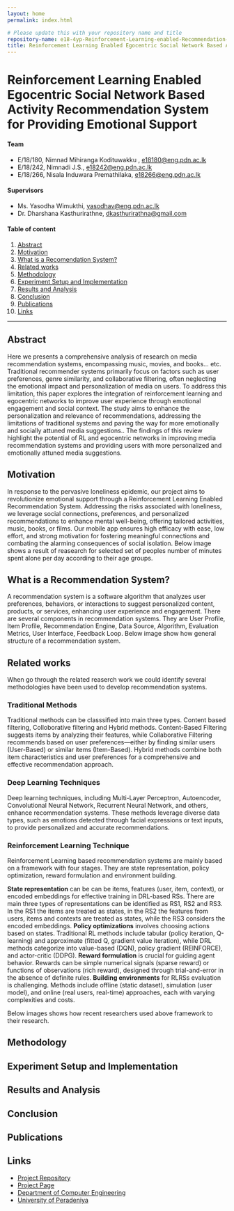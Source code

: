 ```yaml
---
layout: home
permalink: index.html

# Please update this with your repository name and title
repository-name: e18-4yp-Reinforcement-Learning-enabled-Recommendation-System-For-Emotional-Support
title: Reinforcement Learning Enabled Egocentric Social Network Based Activity Recommendation System for Providing Emotional Support
---
```


[comment]: # "This is the standard layout for the project, but you can clean this and use your own template"

# Reinforcement Learning Enabled Egocentric Social Network Based Activity Recommendation System for Providing Emotional Support

#### Team

- E/18/180, Nimnad Mihiranga Kodituwakku , [e18180@eng.pdn.ac.lk](mailto:e18180@eng.pdn.ac.lk)
- E/18/242, Nimnadi J.S., [e18242@eng.pdn.ac.lk](mailto:e18242@eng.pdn.ac.lk)
- E/18/266, Nisala Induwara Premathilaka, [e18266@eng.pdn.ac.lk](mailto:e18266@eng.pdn.ac.lk)

#### Supervisors

- Ms. Yasodha Wimukthi, [yasodhav@eng.pdn.ac.lk](mailto:yasodhav@eng.pdn.ac.lk)
- Dr. Dharshana Kasthurirathne, [dkasthurirathna@gmail.com](mailto:dkasthurirathna@gmail.com)

#### Table of content

1. [Abstract](#abstract)
2. [Motivation](#motivation)
3. [What is a Recomendation System?](#recomendation-system)
4. [Related works](#related-works)
5. [Methodology](#methodology)
6. [Experiment Setup and Implementation](#experiment-setup-and-implementation)
7. [Results and Analysis](#results-and-analysis)
8. [Conclusion](#conclusion)
9. [Publications](#publications)
10. [Links](#links)

---

<!-- 
DELETE THIS SAMPLE before publishing to GitHub Pages !!!
This is a sample image, to show how to add images to your page. To learn more options, please refer [this](https://projects.ce.pdn.ac.lk/docs/faq/how-to-add-an-image/)
![Sample Image](./images/sample.png) 
-->


## Abstract
Here we presents a comprehensive analysis of research on media recommendation systems, encompassing music, movies, and books… etc. Traditional recommender systems primarily focus on factors such as user preferences, genre similarity, and collaborative filtering, often neglecting the emotional impact and personalization of media on users. To address this limitation, this paper explores the integration of reinforcement learning and egocentric networks to improve user experience through emotional engagement and social context.  The study aims to enhance the personalization and relevance of recommendations, addressing the limitations of traditional systems and paving the way for more emotionally and socially attuned media suggestions.. The findings of this review highlight the potential of RL and egocentric networks in improving media recommendation systems and providing users with more personalized and emotionally attuned media suggestions.


## Motivation
In response to the pervasive loneliness epidemic, our project aims to revolutionize emotional support through a Reinforcement Learning Enabled Recommendation System. Addressing the risks associated with loneliness, we leverage social connections, preferences, and personalized recommendations to enhance mental well-being, offering tailored activities, music, books, or films. Our mobile app ensures high efficacy with ease, low effort, and strong motivation for fostering meaningful connections and combating the alarming consequences of social isolation. Below image shows a result of reasearch for selected set of peoples number of minutes spent alone per day according to their age groups. 


## What is a Recommendation System?
A recommendation system is a software algorithm that analyzes user preferences, behaviors, or interactions to suggest personalized content, products, or services, enhancing user experience and engagement. There are several components in recommendation systems. They are User Profile, Item Profile, Recommendation Engine, Data Source, Algorithm, Evaluation Metrics, User Interface, Feedback Loop. Below image show how general structure of a recommendation system.


## Related works
When go through the related reaserch work we could identify several methodologies have been used to develop recommendation systems. 

### Traditional Methods
Traditional methods can be classsified into main three types. Content based filtering, Colloborative filtering and Hybrid methods. Content-Based Filtering suggests items by analyzing their features, while Collaborative Filtering recommends based on user preferences—either by finding similar users (User-Based) or similar items (Item-Based). Hybrid methods combine both item characteristics and user preferences for a comprehensive and effective recommendation approach.

### Deep Learning Techniques
Deep learning techniques, including Multi-Layer Perceptron, Autoencoder, Convolutional Neural Network, Recurrent Neural Network, and others, enhance recommendation systems. These methods leverage diverse data types, such as emotions detected through facial expressions or text inputs, to provide personalized and accurate recommendations.

### Reinforcement Learning Technique
Reinforcement Learning based recommendation systems are mainly based on a framework with four stages. They are state representation, policy optimization, reward formulation and environment building. 

**State representation** can be can be items, features (user, item, context), or encoded embeddings for effective training in DRL-based RSs. There are main three types of representations can be identified as RS1, RS2 and RS3. In the RS1 the items are treated as states, in the RS2 the features from users, items and contexts are treated as states, while the RS3 considers the encoded embeddings. 
**Policy optimizations** involves choosing actions based on states. Traditional RL methods include tabular (policy iteration, Q-learning) and approximate (fitted Q, gradient value iteration), while DRL methods categorize into value-based (DQN), policy gradient (REINFORCE), and actor-critic (DDPG). 
**Reward formulation** is crucial for guiding agent behavior. Rewards can be simple numerical signals (sparse reward) or functions of observations (rich reward), designed through trial-and-error in the absence of definite rules.
**Building environments** for RLRSs evaluation is challenging. Methods include offline (static dataset), simulation (user model), and online (real users, real-time) approaches, each with varying complexities and costs.

Below images shows how recent researchers used above framework to their research. 


## Methodology

## Experiment Setup and Implementation

## Results and Analysis

## Conclusion

## Publications
[//]: # "Note: Uncomment each once you uploaded the files to the repository"

<!-- 1. [Semester 7 report](./) -->
<!-- 2. [Semester 7 slides](./) -->
<!-- 3. [Semester 8 report](./) -->
<!-- 4. [Semester 8 slides](./) -->
<!-- 5. Author 1, Author 2 and Author 3 "Research paper title" (2021). [PDF](./). -->


## Links

[//]: # ( NOTE: EDIT THIS LINKS WITH YOUR REPO DETAILS )

- [Project Repository](https://github.com/cepdnaclk/e18-4yp-Reinforcement-Learning-enabled-Recommendation-System-For-Emotional-Support)
- [Project Page](https://cepdnaclk.github.io/e18-4yp-Reinforcement-Learning-enabled-Recommendation-System-For-Emotional-Support)
- [Department of Computer Engineering](http://www.ce.pdn.ac.lk/)
- [University of Peradeniya](https://eng.pdn.ac.lk/)

[//]: # "Please refer this to learn more about Markdown syntax"
[//]: # "https://github.com/adam-p/markdown-here/wiki/Markdown-Cheatsheet"
